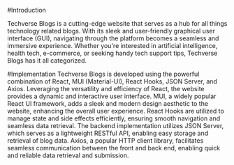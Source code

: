#Introduction

Techverse Blogs is a cutting-edge website that serves as a hub for all things technology related blogs. With its sleek and user-friendly graphical user interface (GUI), navigating through the platform
becomes a seamless and immersive experience. Whether you're interested in artificial intelligence, health tech, e-commerce, or seeking handy tech support tips, Techverse Blogs has it all categorized.

#Implementation
Techverse Blogs is developed using the powerful combination of React, MUI (Material-UI), React Hooks, JSON Server, and Axios. Leveraging the versatility and efficiency of React, the website provides
a dynamic and interactive user interface. MUI, a widely popular React UI framework, adds a sleek and modern design aesthetic to the website, enhancing the overall user experience. React Hooks are
utilized to manage state and side effects efficiently, ensuring smooth navigation and seamless data retrieval. The backend implementation utilizes JSON Server, which serves as a lightweight RESTful
API, enabling easy storage and retrieval of blog data. Axios, a popular HTTP client library, facilitates seamless communication between the front and back end, enabling quick and reliable data 
retrieval and submission.

